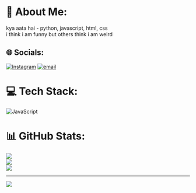 # 💫 About Me:
kya aata hai - python, javascript, html, css<br>i think i am funny but others think i am weird<br>


## 🌐 Socials:
[![Instagram](https://img.shields.io/badge/Instagram-%23E4405F.svg?logo=Instagram&logoColor=white)](https://instagram.com/dankit_05) [![email](https://img.shields.io/badge/Email-D14836?logo=gmail&logoColor=white)](mailto:krankitsingh0509@gmail.com) 

# 💻 Tech Stack:
![JavaScript](https://img.shields.io/badge/javascript-%23323330.svg?style=for-the-badge&logo=javascript&logoColor=%23F7DF1E)
# 📊 GitHub Stats:
![](https://github-readme-stats.vercel.app/api?username=dankit05&theme=dark&hide_border=false&include_all_commits=false&count_private=false)<br/>
![](https://nirzak-streak-stats.vercel.app/?user=dankit05&theme=dark&hide_border=false)<br/>
![](https://github-readme-stats.vercel.app/api/top-langs/?username=dankit05&theme=dark&hide_border=false&include_all_commits=false&count_private=false&layout=compact)

---
[![](https://visitcount.itsvg.in/api?id=dankit05&icon=0&color=0)](https://visitcount.itsvg.in)

<!-- Proudly created with GPRM ( https://gprm.itsvg.in ) -->

